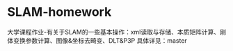 # SLAM-homework
大学课程作业-有关于SLAM的一些基本操作：xml读取与存储、本质矩阵计算、刚体变换参数计算、图像&amp;坐标去畸变、DLT&amp;P3P
具体详见：master

